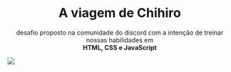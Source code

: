 <div align="center">
<h1 >A viagem de Chihiro</h1>
<p>desafio proposto na comunidade do discord com a intenção de treinar nossas habilidades em 
<br><b>HTML, CSS e JavaScript</b></p>
</div>

<div>
<img src="https://t.ctcdn.com.br/f910KiYrmOHXYlf3HKJyJtBxo9s=/1280x720/smart/i376290.jpeg">
</div>
